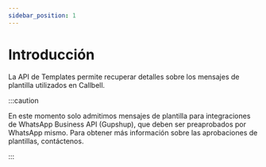 ```yaml
---
sidebar_position: 1
---
```


# Introducción

La API de Templates permite recuperar detalles sobre los mensajes de plantilla utilizados en Callbell.

:::caution

En este momento solo admitimos mensajes de plantilla para integraciones de WhatsApp Business API (Gupshup), que deben ser preaprobados por WhatsApp mismo. Para obtener más información sobre las aprobaciones de plantillas, contáctenos.

:::